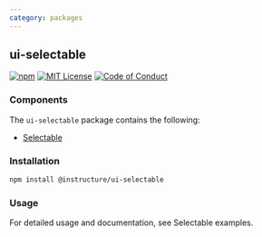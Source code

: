 ```yaml
---
category: packages
---
```


## ui-selectable

[![npm][npm]][npm-url]
[![MIT License][license-badge]][license]
[![Code of Conduct][coc-badge]][coc]

### Components

The `ui-selectable` package contains the following:

- [Selectable](#Selectable)

### Installation

```sh
npm install @instructure/ui-selectable
```

### Usage

For detailed usage and documentation, see Selectable examples.

[npm]: https://img.shields.io/npm/v/@instructure/ui-selectable.svg
[npm-url]: https://npmjs.com/package/@instructure/ui-selectable
[license-badge]: https://img.shields.io/npm/l/instructure-ui.svg?style=flat-square
[license]: https://github.com/instructure/instructure-ui/blob/master/LICENSE.md
[coc-badge]: https://img.shields.io/badge/code%20of-conduct-ff69b4.svg?style=flat-square
[coc]: https://github.com/instructure/instructure-ui/blob/master/CODE_OF_CONDUCT.md

